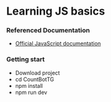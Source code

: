 # Learning JS basics

### Referenced Documentation

* [Official JavaScript documentation](https://developer.mozilla.org/docs/Web/JavaScript)

### Getting start

* Download project
* cd CountBotTG
* npm install
* npm run dev
